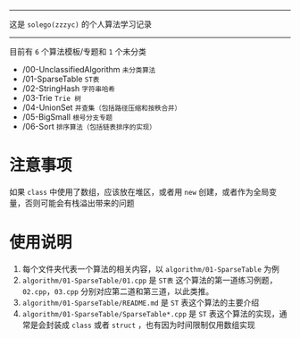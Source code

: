 ****
这是 `solego(zzzyc)` 的个人算法学习记录

***

目前有 `6` 个算法模板/专题和 `1` 个未分类
- /00-UnclassifiedAlgorithm `未分类算法`
- /01-SparseTable        `ST表`
- /02-StringHash         `字符串哈希`
- /03-Trie               `Trie 树`
- /04-UnionSet           `并查集（包括路径压缩和按秩合并）`
- /05-BigSmall           `根号分支专题`
- /06-Sort               `排序算法（包括链表排序的实现）`

# 注意事项

如果 `class` 中使用了数组，应该放在堆区，或者用 `new` 创建，或者作为全局变量，否则可能会有栈溢出带来的问题

# 使用说明
1. 每个文件夹代表一个算法的相关内容，以 `algorithm/01-SparseTable` 为例
2. `algorithm/01-SparseTable/01.cpp` 是 `ST表` 这个算法的第一道练习例题，`02.cpp`，`03.cpp` 分别对应第二道和第三道，以此类推。
3. `algorithm/01-SparseTable/README.md` 是 `ST` 表这个算法的主要介绍
4. `algorithm/01-SparseTable/SparseTable*.cpp` 是 `ST` 表这个算法的实现，通常是会封装成 `class` 或者 `struct` ，也有因为时间限制仅用数组实现
